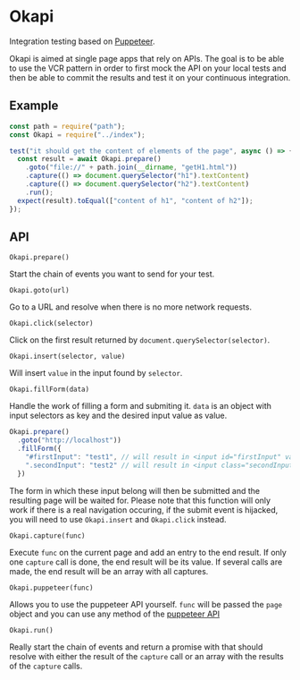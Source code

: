 # Okapi

Integration testing based on [Puppeteer](https://github.com/GoogleChrome/puppeteer).

Okapi is aimed at single page apps that rely on APIs.
The goal is to be able to use the VCR pattern in order to first mock the API on your local tests and then be able to commit the results and test it on your continuous integration.

## Example

```javascript
const path = require("path");
const Okapi = require("../index");

test("it should get the content of elements of the page", async () => {
  const result = await Okapi.prepare()
    .goto("file://" + path.join(__dirname, "getH1.html"))
    .capture(() => document.querySelector("h1").textContent)
    .capture(() => document.querySelector("h2").textContent)
    .run();
  expect(result).toEqual(["content of h1", "content of h2"]);
});
```

## API

`Okapi.prepare()`

Start the chain of events you want to send for your test.

`Okapi.goto(url)`

Go to a URL and resolve when there is no more network requests.

`Okapi.click(selector)`

Click on the first result returned by `document.querySelector(selector)`.

`Okapi.insert(selector, value)`

Will insert `value` in the input found by `selector`.

`Okapi.fillForm(data)`

Handle the work of filling a form and submiting it.
`data` is an object with input selectors as key and the desired input value as value.


```javascript
Okapi.prepare()
  .goto("http://localhost"))
  .fillForm({
    "#firstInput": "test1", // will result in <input id="firstInput" value="test1" />
    ".secondInput": "test2" // will result in <input class="secondInput" value="test2" />
  })
```

The form in which these input belong will then be submitted and the resulting page will be waited for.
Please note that this function will only work if there is a real navigation occuring, if the submit event is hijacked, you will need to use `Okapi.insert` and `Okapi.click` instead.

`Okapi.capture(func)`

Execute `func` on the current page and add an entry to the end result.
If only one `capture` call is done, the end result will be its value.
If several calls are made, the end result will be an array with all captures.

`Okapi.puppeteer(func)`

Allows you to use the puppeteer API yourself.
`func` will be passed the `page` object and you can use any method of the [puppeteer API](https://github.com/GoogleChrome/puppeteer/blob/master/docs/api.md)

`Okapi.run()`

Really start the chain of events and return a promise with that should resolve with either the result of the `capture` call or an array with the results of the `capture` calls.
